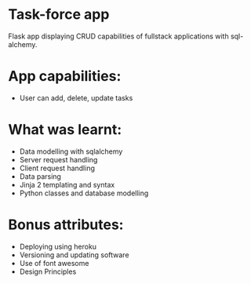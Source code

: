 # Task-force app
  
  Flask app displaying CRUD capabilities of fullstack applications with sql-alchemy.

# App capabilities:
- User can add, delete, update tasks

# What was learnt:
- Data modelling with sqlalchemy
- Server request handling 
- Client request handling
- Data parsing
- Jinja 2 templating and syntax
- Python classes and database modelling

# Bonus attributes:
- Deploying using heroku
- Versioning and updating software
- Use of font awesome
- Design Principles
